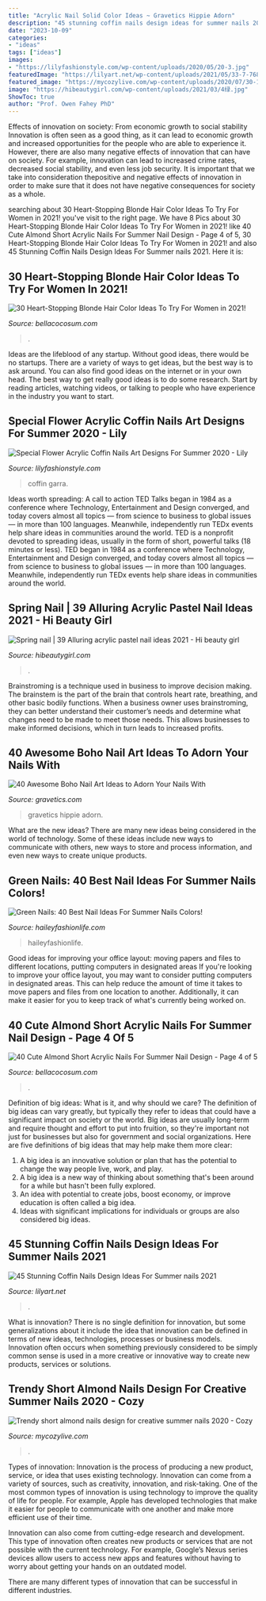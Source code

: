 ```yaml
---
title: "Acrylic Nail Solid Color Ideas ~ Gravetics Hippie Adorn"
description: "45 stunning coffin nails design ideas for summer nails 2021"
date: "2023-10-09"
categories:
- "ideas"
tags: ["ideas"]
images:
- "https://lilyfashionstyle.com/wp-content/uploads/2020/05/20-3.jpg"
featuredImage: "https://lilyart.net/wp-content/uploads/2021/05/33-7-768x1152.jpg"
featured_image: "https://mycozylive.com/wp-content/uploads/2020/07/30-1.png"
image: "https://hibeautygirl.com/wp-content/uploads/2021/03/4绿.jpg"
ShowToc: true
author: "Prof. Owen Fahey PhD"
---
```



Effects of innovation on society: From economic growth to social stability
Innovation is often seen as a good thing, as it can lead to economic growth and increased opportunities for the people who are able to experience it. However, there are also many negative effects of innovation that can have on society. For example, innovation can lead to increased crime rates, decreased social stability, and even less job security. It is important that we take into consideration thepositive and negative effects of innovation in order to make sure that it does not have negative consequences for society as a whole.

	

		
searching about 30 Heart-Stopping Blonde Hair Color Ideas To Try For Women in 2021! you've visit to the right page. We have 8 Pics about 30 Heart-Stopping Blonde Hair Color Ideas To Try For Women in 2021! like 40 Cute Almond Short Acrylic Nails For Summer Nail Design - Page 4 of 5, 30 Heart-Stopping Blonde Hair Color Ideas To Try For Women in 2021! and also 45 Stunning Coffin Nails Design Ideas For Summer nails 2021. Here it is:
		
    
## 30 Heart-Stopping Blonde Hair Color Ideas To Try For Women In 2021!

<img loading=lazy src="https://bellacocosum.com/wp-content/uploads/2021/04/31-7.jpg" onerror="this.onerror=null;this.src='https://tse1.mm.bing.net/th?id=OIP.0vdHPSIdEk-qk4j40fH5cwHaLH&amp;pid=15.1';" alt="30 Heart-Stopping Blonde Hair Color Ideas To Try For Women in 2021!">

_Source: bellacocosum.com_

>. 

	

Ideas are the lifeblood of any startup. Without good ideas, there would be no startups. There are a variety of ways to get ideas, but the best way is to ask around. You can also find good ideas on the internet or in your own head. The best way to get really good ideas is to do some research. Start by reading articles, watching videos, or talking to people who have experience in the industry you want to start.

    
## Special Flower Acrylic Coffin Nails Art Designs For Summer 2020 - Lily

<img loading=lazy src="https://lilyfashionstyle.com/wp-content/uploads/2020/05/20-3.jpg" onerror="this.onerror=null;this.src='https://tse3.mm.bing.net/th?id=OIP.K9FC03HQ86RpauAcn63b9wHaJy&amp;pid=15.1';" alt="Special Flower Acrylic Coffin Nails Art Designs For Summer 2020 - Lily">

_Source: lilyfashionstyle.com_

>coffin garra. 

	

Ideas worth spreading: A call to action
TED Talks began in 1984 as a conference where Technology, Entertainment and Design converged, and today covers almost all topics — from science to business to global issues — in more than 100 languages. Meanwhile, independently run TEDx events help share ideas in communities around the world.
TED is a nonprofit devoted to spreading ideas, usually in the form of short, powerful talks (18 minutes or less). TED began in 1984 as a conference where Technology, Entertainment and Design converged, and today covers almost all topics — from science to business to global issues — in more than 100 languages. Meanwhile, independently run TEDx events help share ideas in communities around the world.

    
## Spring Nail | 39 Alluring Acrylic Pastel Nail Ideas 2021 - Hi Beauty Girl

<img loading=lazy src="https://hibeautygirl.com/wp-content/uploads/2021/03/4绿.jpg" onerror="this.onerror=null;this.src='https://tse3.mm.bing.net/th?id=OIP.fn46b1F3PonfAImP-hkYGgHaKC&amp;pid=15.1';" alt="Spring nail | 39 Alluring acrylic pastel nail ideas 2021 - Hi beauty girl">

_Source: hibeautygirl.com_

>. 

	

Brainstroming is a technique used in business to improve decision making. The brainstem is the part of the brain that controls heart rate, breathing, and other basic bodily functions. When a business owner uses brainstroming, they can better understand their customer’s needs and determine what changes need to be made to meet those needs. This allows businesses to make informed decisions, which in turn leads to increased profits.

    
## 40 Awesome Boho Nail Art Ideas To Adorn Your Nails With

<img loading=lazy src="https://www.gravetics.com/wp-content/uploads/2017/06/Hainpainted-Negative-Space-Boho-Nails.jpg" onerror="this.onerror=null;this.src='https://tse2.mm.bing.net/th?id=OIP.KgxmsjE_YOlVSanA34D0HAHaHR&amp;pid=15.1';" alt="40 Awesome Boho Nail Art Ideas to Adorn Your Nails With">

_Source: gravetics.com_

>gravetics hippie adorn. 

	

What are the new ideas?
There are many new ideas being considered in the world of technology. Some of these ideas include new ways to communicate with others, new ways to store and process information, and even new ways to create unique products.

    
## Green Nails: 40 Best Nail Ideas For Summer Nails Colors!

<img loading=lazy src="https://haileyfashionlife.com/wp-content/uploads/2021/05/26-9-768x1152.jpg" onerror="this.onerror=null;this.src='https://tse3.mm.bing.net/th?id=OIP.iyrbCygmXhTEg6wqMbBvFAHaLH&amp;pid=15.1';" alt="Green Nails: 40 Best Nail Ideas For Summer Nails Colors!">

_Source: haileyfashionlife.com_

>haileyfashionlife. 

	

Good ideas for improving your office layout: moving papers and files to different locations, putting computers in designated areas
If you're looking to improve your office layout, you may want to consider putting computers in designated areas. This can help reduce the amount of time it takes to move papers and files from one location to another. Additionally, it can make it easier for you to keep track of what's currently being worked on.

    
## 40 Cute Almond Short Acrylic Nails For Summer Nail Design - Page 4 Of 5

<img loading=lazy src="https://bellacocosum.com/wp-content/uploads/2021/06/25.jpg" onerror="this.onerror=null;this.src='https://tse1.mm.bing.net/th?id=OIP.9luXQbIAZbxpM4a94a3SKgHaLH&amp;pid=15.1';" alt="40 Cute Almond Short Acrylic Nails For Summer Nail Design - Page 4 of 5">

_Source: bellacocosum.com_

>. 

	

Definition of big ideas: What is it, and why should we care?
The definition of big ideas can vary greatly, but typically they refer to ideas that could have a significant impact on society or the world. Big ideas are usually long-term and require thought and effort to put into fruition, so they're important not just for businesses but also for government and social organizations. Here are five definitions of big ideas that may help make them more clear:
1) A big idea is an innovative solution or plan that has the potential to change the way people live, work, and play.
2) A big idea is a new way of thinking about something that's been around for a while but hasn't been fully explored.
3) An idea with potential to create jobs, boost economy, or improve education is often called a big idea. 
4) Ideas with significant implications for individuals or groups are also considered big ideas.

    
## 45 Stunning Coffin Nails Design Ideas For Summer Nails 2021

<img loading=lazy src="https://lilyart.net/wp-content/uploads/2021/05/33-7-768x1152.jpg" onerror="this.onerror=null;this.src='https://tse2.mm.bing.net/th?id=OIP.XLkV1QAAlGnn2SwwAmzUygHaLH&amp;pid=15.1';" alt="45 Stunning Coffin Nails Design Ideas For Summer nails 2021">

_Source: lilyart.net_

>. 

	

What is innovation?
There is no single definition for innovation, but some generalizations about it include the idea that innovation can be defined in terms of new ideas, technologies, processes or business models. Innovation often occurs when something previously considered to be simply common sense is used in a more creative or innovative way to create new products, services or solutions.

    
## Trendy Short Almond Nails Design For Creative Summer Nails 2020 - Cozy

<img loading=lazy src="https://mycozylive.com/wp-content/uploads/2020/07/30-1.png" onerror="this.onerror=null;this.src='https://tse4.mm.bing.net/th?id=OIP.DatSzw02SShtjL3jn2DV0wHaKf&amp;pid=15.1';" alt="Trendy short almond nails design for creative summer nails 2020 - Cozy">

_Source: mycozylive.com_

>. 

	

Types of innovation:
Innovation is the process of producing a new product, service, or idea that uses existing technology. Innovation can come from a variety of sources, such as creativity, innovation, and risk-taking. 
One of the most common types of innovation is using technology to improve the quality of life for people. For example, Apple has developed technologies that make it easier for people to communicate with one another and make more efficient use of their time. 

Innovation can also come from cutting-edge research and development. This type of innovation often creates new products or services that are not possible with the current technology. For example, Google’s Nexus series devices allow users to access new apps and features without having to worry about getting your hands on an outdated model. 

There are many different types of innovation that can be successful in different industries.

